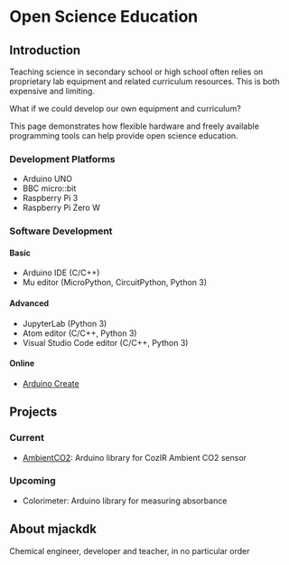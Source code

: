 # Open Science Education

## Introduction
Teaching science in secondary school or high school often relies on proprietary lab equipment and related curriculum resources. This is both expensive and limiting.

What if we could develop our own equipment and curriculum?

This page demonstrates how flexible hardware and freely available programming tools can help provide open science education.

### Development Platforms
- Arduino UNO
- BBC micro::bit
- Raspberry Pi 3
- Raspberry Pi Zero W

### Software Development

#### Basic
- Arduino IDE (C/C++)
- Mu editor (MicroPython, CircuitPython, Python 3)

#### Advanced
- JupyterLab (Python 3)
- Atom editor (C/C++, Python 3)
- Visual Studio Code editor (C/C++, Python 3)

#### Online
- [Arduino Create](https://create.arduino.cc/)


## Projects

### Current

- [AmbientCO2](https://github.com/mjackdk/AmbientCO2): Arduino library for CozIR Ambient CO2 sensor

### Upcoming

- Colorimeter: Arduino library for measuring absorbance  

## About mjackdk

Chemical engineer, developer and teacher, in no particular order
